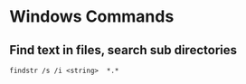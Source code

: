 # Windows Commands

## Find text in files, search sub directories
```
findstr /s /i <string>  *.*
```
